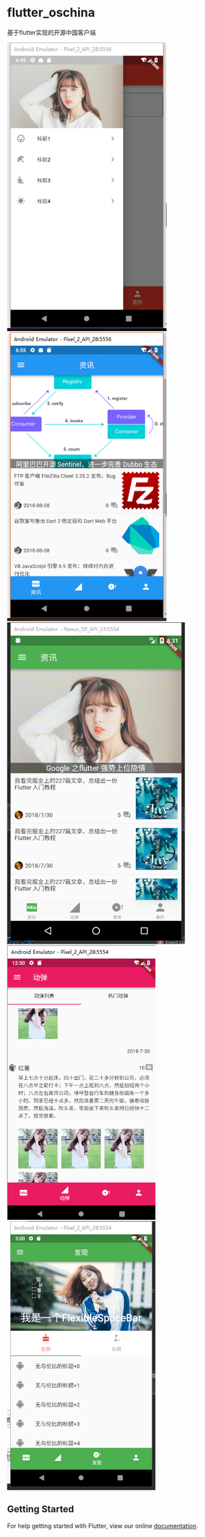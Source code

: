 # flutter_oschina

基于flutter实现的开源中国客户端

![](images/app4.png)
![](images/app5.png)
![](images/app1.png)
![](images/app2.png)
![](images/app3.png)
## Getting Started

For help getting started with Flutter, view our online
[documentation](https://flutter.io/).
